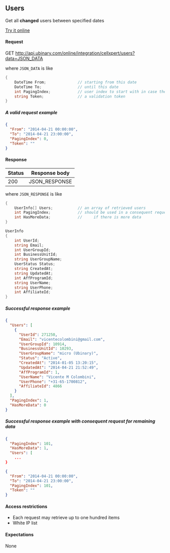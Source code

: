 ﻿## Users

Get all **changed** users between specified dates

[Try it online](http://api.ubinary.com/nunit/page/online.html)


#### Request

GET http://api.ubinary.com/online/integration/cellxpert/users?data=JSON_DATA

where `JSON_DATA` is like

```C#
{
    DateTime From;              // starting from this date
    DateTime To;                // until this date
    int PagingIndex;            // user index to start with in case there are more results
    string Token;               // a validation token
}
```

##### A valid request example

```json
{
  "From": "2014-04-21 00:00:00",
  "To": "2014-04-21 23:00:00",
  "PagingIndex": 0,
  "Token": ""
}
```



#### Response

Status | Response body
-------|--------------
200    | JSON_RESPONSE

where `JSON_RESPONSE` is like

```C#
{
    UserInfo[] Users;           // an array of retrieved users
    int PagingIndex;            // should be used in a consequent request
    int HasMoreData;            //     if there is more data
}

UserInfo
{
    int UserId;
    string Email;
    int UserGroupId;
    int BusinessUnitId;
    string UserGroupName;
    UserStatus Status;
    string CreatedAt;
    string UpdatedAt;
    int AffProgramId;
    string UserName;
    string UserPhone;
    int AffiliateId;
}
```

##### Successful response example

```json
{
  "Users": [
    {
      "UserId": 271250,
      "Email": "vicentecolombini@gmail.com",
      "UserGroupId": 10914,
      "BusinessUnitId": 10293,
      "UserGroupName": "micro (Ubinary)",
      "Status": "Active",
      "CreatedAt": "2014-01-05 13:20:15",
      "UpdatedAt": "2014-04-21 21:52:49",
      "AffProgramId": 1,
      "UserName": "Vicente M Colombini",
      "UserPhone": "+31-65-1700812",
      "AffiliateId": 4866
    }
  ],
  "PagingIndex": 1,
  "HasMoreData": 0
}
```

##### Successful response example with consequent request for remaining data

```json
{
  "PagingIndex": 101,
  "HasMoreData": 1,
  "Users": [
    ...
}
```


```json
{
  "From": "2014-04-21 00:00:00",
  "To": "2014-04-21 23:00:00",
  "PagingIndex": 101,
  "Token": ""
}
```


#### Access restrictions

- Each request may retrieve up to one hundred items
- White IP list


#### Expectations

None
